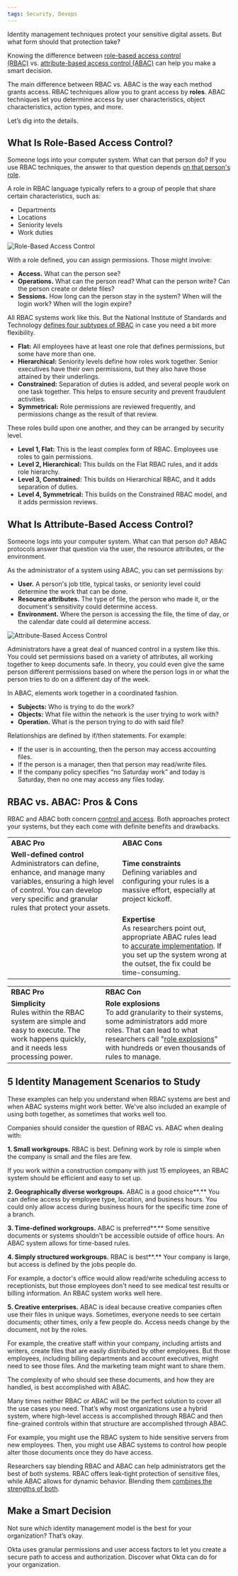 ```yaml
---
tags: Security, Devops
---
```

Identity management techniques protect your sensitive digital assets. But what form should that protection take?

Knowing the difference between [role-based access control (RBAC)](https://www.okta.com/identity-101/what-is-role-based-access-control-rbac/) vs. [attribute-based access control (ABAC)](https://www.okta.com/blog/2020/09/attribute-based-access-control-abac/) can help you make a smart decision.

The main difference between RBAC vs. ABAC is the way each method grants access. RBAC techniques allow you to grant access by **roles**. ABAC techniques let you determine access by user characteristics, object characteristics, action types, and more.

Let’s dig into the details.

## **What Is Role-Based Access Control?**

Someone logs into your computer system. What can that person do? If you use RBAC techniques, the answer to that question depends [on that person's role](https://www.okta.com/identity-101/iam-compliance/).

A role in RBAC language typically refers to a group of people that share certain characteristics, such as:

- Departments
- Locations
- Seniority levels 
- Work duties

![Role-Based Access Control](https://www.okta.com/sites/default/files/styles/tinypng/public/media/image/2020-10/Role-Based-Access-Control-Graphic.png?itok=lroEbU_0)

With a role defined, you can assign permissions. Those might involve:

- **Access.** What can the person see?
- **Operations.** What can the person read? What can the person write? Can the person create or delete files?
- **Sessions.** How long can the person stay in the system? When will the login work? When will the login expire?

All RBAC systems work like this. But the National Institute of Standards and Technology [defines four subtypes of RBAC](https://csrc.nist.gov/CSRC/media/Publications/conference-paper/2000/07/26/the-nist-model-for-role-based-access-control-towards-a-unified-/documents/sandhu-ferraiolo-kuhn-00.pdf) in case you need a bit more flexibility.

- **Flat:** All employees have at least one role that defines permissions, but some have more than one.
- **Hierarchical:** Seniority levels define how roles work together. Senior executives have their own permissions, but they also have those attained by their underlings.
- **Constrained:** Separation of duties is added, and several people work on one task together. This helps to ensure security and prevent fraudulent activities.
- **Symmetrical:** Role permissions are reviewed frequently, and permissions change as the result of that review.

These roles build upon one another, and they can be arranged by security level.

- **Level 1, Flat:** This is the least complex form of RBAC. Employees use roles to gain permissions.
- **Level 2, Hierarchical:** This builds on the Flat RBAC rules, and it adds role hierarchy.
- **Level 3, Constrained:** This builds on Hierarchical RBAC, and it adds separation of duties.
- **Level 4, Symmetrical:** This builds on the Constrained RBAC model, and it adds permission reviews. 

## **What Is Attribute-Based Access Control?** 

Someone logs into your computer system. What can that person do? ABAC protocols answer that question via the user, the resource attributes, or the environment.

As the administrator of a system using ABAC, you can set permissions by:

- **User.** A person's job title, typical tasks, or seniority level could determine the work that can be done.
- **Resource attributes.** The type of file, the person who made it, or the document's sensitivity could determine access.
- **Environment.** Where the person is accessing the file, the time of day, or the calendar date could all determine access.

![Attribute-Based Access Control](https://www.okta.com/sites/default/files/styles/tinypng/public/media/image/2020-12/abac-diagram.png?itok=TEZrQcD7)

Administrators have a great deal of nuanced control in a system like this. You could set permissions based on a variety of attributes, all working together to keep documents safe. In theory, you could even give the same person different permissions based on where the person logs in or what the person tries to do on a different day of the week.

In ABAC, elements work together in a coordinated fashion.

- **Subjects:** Who is trying to do the work? 
- **Objects:** What file within the network is the user trying to work with?
- **Operation.** What is the person trying to do with said file?

Relationships are defined by if/then statements. For example:

- If the user is in accounting, then the person may access accounting files. 
- If the person is a manager, then that person may read/write files. 
- If the company policy specifies “no Saturday work” and today is Saturday, then no one may access any files today.

## **RBAC vs. ABAC: Pros & Cons**

RBAC and ABAC both concern [control and access](https://www.okta.com/identity-101/what-is-identity-management-and-access-control/). Both approaches protect your systems, but they each come with definite benefits and drawbacks.

|   |   |
|---|---|
|**ABAC Pro**|**ABAC Cons**|
|**Well-defined control**  <br>Administrators can define, enhance, and manage many variables, ensuring a high level of control. You can develop very specific and granular rules that protect your assets.|**Time constraints**  <br>Defining variables and configuring your rules is a massive effort, especially at project kickoff.|
||**Expertise**  <br>As researchers point out, appropriate ABAC rules lead to [accurate implementation](https://link.springer.com/chapter/10.1007/978-3-030-04834-1_2). If you set up the system wrong at the outset, the fix could be time-consuming.|

|   |   |
|---|---|
|**RBAC Pro**|**RBAC Con**|
|**Simplicity**  <br>Rules within the RBAC system are simple and easy to execute. The work happens quickly, and it needs less processing power.|**Role explosions**  <br>To add granularity to their systems, some administrators add more roles. That can lead to what researchers call "[role explosions](https://www.researchgate.net/profile/D_Kuhn2/publication/260584013_Adding_Attributes_to_Role-Based_Access_Control/links/55c4b38008aeca747d617b22/Adding-Attributes-to-Role-Based-Access-Control.pdf)" with hundreds or even thousands of rules to manage.|

## **5 Identity Management Scenarios to Study** 

These examples can help you understand when RBAC systems are best and when ABAC systems might work better. We've also included an example of using both together, as sometimes that works well too.

Companies should consider the question of RBAC vs. ABAC when dealing with:

**1. Small workgroups.** RBAC is best. Defining work by role is simple when the company is small and the files are few.

If you work within a construction company with just 15 employees, an RBAC system should be efficient and easy to set up.

**2. Geographically diverse workgroups.** ABAC is a good choice**.** You can define access by employee type, location, and business hours. You could only allow access during business hours for the specific time zone of a branch.

**3. Time-defined workgroups.** ABAC is preferred**.** Some sensitive documents or systems shouldn't be accessible outside of office hours. An ABAC system allows for time-based rules.

**4. Simply structured workgroups.** RBAC is best**.** Your company is large, but access is defined by the jobs people do.

For example, a doctor's office would allow read/write scheduling access to receptionists, but those employees don't need to see medical test results or billing information. An RBAC system works well here.

**5. Creative enterprises.** ABAC is ideal because creative companies often use their files in unique ways. Sometimes, everyone needs to see certain documents; other times, only a few people do. Access needs change by the document, not by the roles.

For example, the creative staff within your company, including artists and writers, create files that are easily distributed by other employees. But those employees, including billing departments and account executives, might need to see those files. And the marketing team might want to share them.

The complexity of who should see these documents, and how they are handled, is best accomplished with ABAC.

Many times neither RBAC or ABAC will be the perfect solution to cover all the use cases you need. That’s why most organizations use a hybrid system, where high-level access is accomplished through RBAC and then fine-grained controls within that structure are accomplished through ABAC.

For example, you might use the RBAC system to hide sensitive servers from new employees. Then, you might use ABAC systems to control how people alter those documents once they do have access.

Researchers say blending RBAC and ABAC can help administrators get the best of both systems. RBAC offers leak-tight protection of sensitive files, while ABAC allows for dynamic behavior. Blending them [combines the strengths of both](https://dl.acm.org/doi/abs/10.1145/3316615.3316667). 

## **Make a Smart Decision**

Not sure which identity management model is the best for your organization? That’s okay.

Okta uses granular permissions and user access factors to let you create a secure path to access and authorization. Discover what Okta can do for your organization.